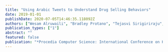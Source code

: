 ```yaml
---
title: "Using Arabic Tweets to Understand Drug Selling Behaviors"
date: 2019-01-01
publishDate: 2020-07-05T14:46:35.118092Z
authors: ["Wesam Alruwaili", "Bradley Protano", "Tejasvi Sirigiriraju", "Hamed Alhoori"]
publication_types: ["1"]
abstract: ""
featured: false
publication: "*Procedia Computer Science: International Conference on Health and Social Care Information Systems and Technologies*"
---
```


